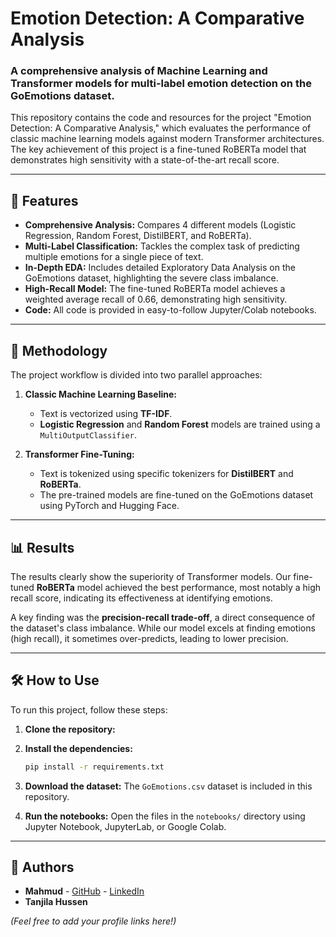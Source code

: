 # Emotion Detection: A Comparative Analysis

### A comprehensive analysis of Machine Learning and Transformer models for multi-label emotion detection on the GoEmotions dataset.

This repository contains the code and resources for the project "Emotion Detection: A Comparative Analysis," which evaluates the performance of classic machine learning models against modern Transformer architectures. The key achievement of this project is a fine-tuned RoBERTa model that demonstrates high sensitivity with a state-of-the-art recall score.

---

## 🚀 Features

- **Comprehensive Analysis:** Compares 4 different models (Logistic Regression, Random Forest, DistilBERT, and RoBERTa).
- **Multi-Label Classification:** Tackles the complex task of predicting multiple emotions for a single piece of text.
- **In-Depth EDA:** Includes detailed Exploratory Data Analysis on the GoEmotions dataset, highlighting the severe class imbalance.
- **High-Recall Model:** The fine-tuned RoBERTa model achieves a weighted average recall of 0.66, demonstrating high sensitivity.
- **Code:** All code is provided in easy-to-follow Jupyter/Colab notebooks.

---

## 📖 Methodology

The project workflow is divided into two parallel approaches:

1.  **Classic Machine Learning Baseline:**
    - Text is vectorized using **TF-IDF**.
    - **Logistic Regression** and **Random Forest** models are trained using a `MultiOutputClassifier`.

2.  **Transformer Fine-Tuning:**
    - Text is tokenized using specific tokenizers for **DistilBERT** and **RoBERTa**.
    - The pre-trained models are fine-tuned on the GoEmotions dataset using PyTorch and Hugging Face.


---

## 📊 Results

The results clearly show the superiority of Transformer models. Our fine-tuned **RoBERTa** model achieved the best performance, most notably a high recall score, indicating its effectiveness at identifying emotions.


A key finding was the **precision-recall trade-off**, a direct consequence of the dataset's class imbalance. While our model excels at finding emotions (high recall), it sometimes over-predicts, leading to lower precision.

---

## 🛠️ How to Use

To run this project, follow these steps:

1.  **Clone the repository:**

2.  **Install the dependencies:**
    ```bash
    pip install -r requirements.txt
    ```
3.  **Download the dataset:**
    The `GoEmotions.csv` dataset is included in this repository.

4.  **Run the notebooks:**
    Open the files in the `notebooks/` directory using Jupyter Notebook, JupyterLab, or Google Colab.

---

## 👥 Authors

- **Mahmud** - [GitHub](https://github.com/Cyber-Mood/) - [LinkedIn](https://www.linkedin.com/in/mahmud-112ab0255/)
- **Tanjila Hussen**

*(Feel free to add your profile links here!)*

